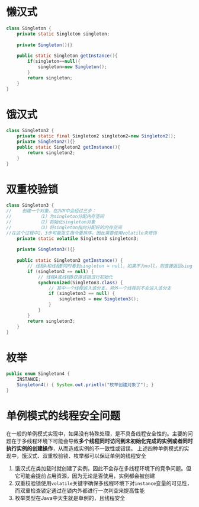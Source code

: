 # 懒汉式
```java
class Singleton {  
    private static Singleton singleton;  
  
    private Singleton(){}  
  
    public static Singleton getInstance(){  
        if(singleton==null){  
            singleton=new Singleton();  
        }  
        return singleton;  
    }  
}
```
# 饿汉式
```java
class Singleton2 {  
    private static final Singleton2 singleton2=new Singleton2();  
    private Singleton2(){}  
    public static Singleton2 getInstance(){  
        return singleton2;  
    }  
}
```
# 双重校验锁
```java
class Singleton3 {  
//    创建一个对象，在JVM中会经过三步：  
//          （1）为singleton分配内存空间  
//          （2）初始化singleton对象  
//          （3）将singleton指向分配好的内存空间  
//在这个过程中2、3步可能发生指令重排序，因此需要使用volatile来修饰  
    private static volatile Singleton3 singleton3;  
  
    private Singleton3(){}  
  
    public static Singleton3 getInstance() { 
	    // 线程A和线程B同时看到singleton = null，如果不为null，则直接返回singleton   
        if (singleton3 == null) {  
	        // 线程A或线程B获得该锁进行初始化  
            synchronized(Singleton3.class) { 
	            // 其中一个线程进入该分支，另外一个线程则不会进入该分支
                if (singleton3 == null) {   
                    singleton3 = new Singleton3();  
                }  
            }  
        }  
        return singleton3;  
    }  
}
```
# 枚举
```java
public enum Singleton4 {  
    INSTANCE;  
    Singleton4() { System.out.println("枚举创建对象了"); }  
}
```
# 单例模式的线程安全问题
在一般的单例模式实现中，如果没有特殊处理，是不具备线程安全性的。主要的问题在于多线程环境下可能会导致**多个线程同时访问到未初始化完成的实例或者同时执行实例的创建操作**，从而造成实例的不一致性或错误。
上述四种单例模式的实现中，饿汉式、双重校验锁、枚举都可以保证单例的线程安全
1. 饿汉式在类加载时就创建了实例，因此不会存在多线程环境下的竞争问题。但它可能会提前占用资源，因为无论是否使用，实例都会被创建
2. 双重校验锁使用`volatile`关键字确保多线程环境下对`instance`变量的可见性，而双重检查锁定通过在锁内外都进行一次判空来提高性能
3. 枚举类型在Java中天生就是单例的，且线程安全